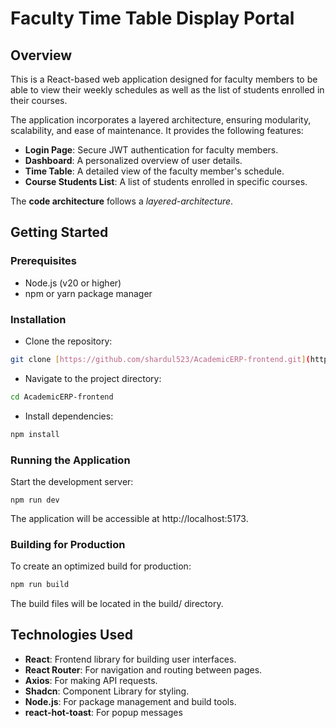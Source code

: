 # Faculty Time Table Display Portal

## Overview

This is a React-based web application designed for faculty members to be able to view their weekly schedules as well as the list of students enrolled in their courses.

The application incorporates a layered architecture, ensuring modularity, scalability, and ease of maintenance. It provides the following features:

- **Login Page**: Secure JWT authentication for faculty members.
- **Dashboard**: A personalized overview of user details.
- **Time Table**: A detailed view of the faculty member's schedule.
- **Course Students List**: A list of students enrolled in specific courses.

The **code architecture** follows a _layered-architecture_.

## Getting Started

### Prerequisites

- Node.js (v20 or higher)
- npm or yarn package manager

### Installation

- Clone the repository:

```bash
git clone [https://github.com/shardul523/AcademicERP-frontend.git](https://github.com/shardul523/AcademicERP-frontend.git)
```

- Navigate to the project directory:

```bash
cd AcademicERP-frontend
```

- Install dependencies:

```bash
npm install
```

### Running the Application

Start the development server:

```
npm run dev
```

The application will be accessible at http://localhost:5173.

### Building for Production

To create an optimized build for production:

```bash
npm run build
```

The build files will be located in the build/ directory.

## Technologies Used

- **React**: Frontend library for building user interfaces.
- **React Router**: For navigation and routing between pages.
- **Axios**: For making API requests.
- **Shadcn**: Component Library for styling.
- **Node.js**: For package management and build tools.
- **react-hot-toast**: For popup messages
